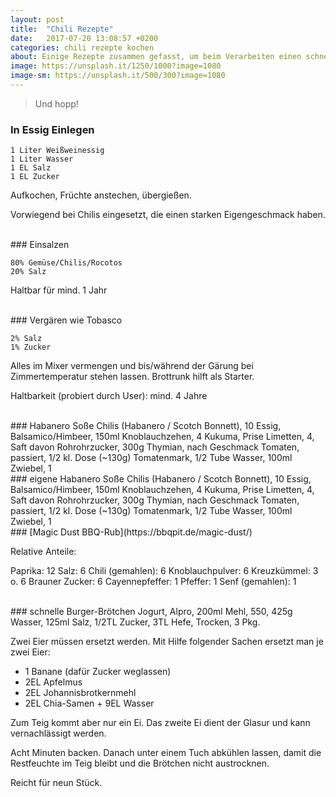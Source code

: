 ```yaml
---
layout: post
title:  "Chili Rezepte"
date:   2017-07-20 13:08:57 +0200
categories: chili rezepte kochen
about: Einige Rezepte zusammen gefasst, um beim Verarbeiten einen schnellen Überblick zu gewinnen
image: https://unsplash.it/1250/1000?image=1080
image-sm: https://unsplash.it/500/300?image=1080
---
```


> Und hopp!

### In Essig Einlegen

    1 Liter Weißweinessig
    1 Liter Wasser
    1 EL Salz
    1 EL Zucker

Aufkochen, Früchte anstechen, übergießen.

Vorwiegend bei Chilis eingesetzt, die einen starken Eigengeschmack haben.

<br>
### Einsalzen

    80% Gemüse/Chilis/Rocotos
    20% Salz

Haltbar für mind. 1 Jahr

<br>
### Vergären wie Tobasco

    2% Salz
    1% Zucker

Alles im Mixer vermengen und bis/während der Gärung bei Zimmertemperatur stehen lassen.
Brottrunk hilft als Starter.

Haltbarkeit (probiert durch User): mind. 4 Jahre

<br>
### Habanero Soße
Chilis (Habanero / Scotch Bonnett), 10
Essig, Balsamico/Himbeer, 150ml
Knoblauchzehen, 4
Kukuma, Prise
Limetten, 4, Saft davon
Rohrohrzucker, 300g
Thymian, nach Geschmack
Tomaten, passiert, 1/2 kl. Dose (~130g)
Tomatenmark, 1/2 Tube
Wasser, 100ml
Zwiebel, 1

<br>
### eigene Habanero Soße
Chilis (Habanero / Scotch Bonnett), 10
Essig, Balsamico/Himbeer, 150ml
Knoblauchzehen, 4
Kukuma, Prise
Limetten, 4, Saft davon
Rohrohrzucker, 300g
Thymian, nach Geschmack
Tomaten, passiert, 1/2 kl. Dose (~130g)
Tomatenmark, 1/2 Tube
Wasser, 100ml
Zwiebel, 1

<br>
### [Magic Dust BBQ-Rub](https://bbqpit.de/magic-dust/)

Relative Anteile:

Paprika: 12
Salz: 6
Chili (gemahlen): 6
Knoblauchpulver: 6
Kreuzkümmel: 3 o. 6
Brauner Zucker: 6
Cayennepfeffer: 1
Pfeffer: 1
Senf (gemahlen): 1

<br>
### schnelle Burger-Brötchen
Jogurt, Alpro, 200ml
Mehl, 550, 425g
Wasser, 125ml
Salz, 1/2TL
Zucker, 3TL
Hefe, Trocken, 3 Pkg.

Zwei Eier müssen ersetzt werden. Mit Hilfe folgender Sachen ersetzt man je zwei Eier:
- 1 Banane (dafür Zucker weglassen)
- 2EL Apfelmus
- 2EL Johannisbrotkernmehl
- 2EL Chia-Samen + 9EL Wasser

Zum Teig kommt aber nur ein Ei. Das zweite Ei dient der Glasur und kann vernachlässigt werden.

Acht Minuten backen. Danach unter einem Tuch abkühlen lassen, damit die Restfeuchte im Teig bleibt und die Brötchen nicht austrocknen.

Reicht für neun Stück.
